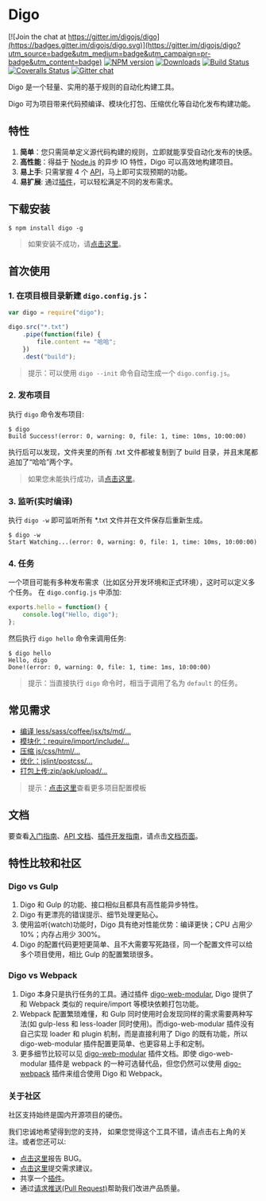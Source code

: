Digo
==============================

[![Join the chat at https://gitter.im/digojs/digo](https://badges.gitter.im/digojs/digo.svg)](https://gitter.im/digojs/digo?utm_source=badge&utm_medium=badge&utm_campaign=pr-badge&utm_content=badge)
[![NPM version][npm-image]][npm-url] [![Downloads][downloads-image]][npm-url] [![Build Status][travis-image]][travis-url] [![Coveralls Status][coveralls-image]][coveralls-url] [![Gitter chat][gitter-image]][gitter-url]

Digo 是一个轻量、实用的基于规则的自动化构建工具。

Digo 可为项目带来代码预编译、模块化打包、压缩优化等自动化发布构建功能。

特性
-------------------------------
1. **简单**：您只需简单定义源代码构建的规则，立即就能享受自动化发布的快感。
2. **高性能**：得益于 [Node.js](https://nodejs.org/) 的异步 IO 特性，Digo 可以高效地构建项目。
3. **易上手**: 只需掌握 4 个 [API](https://github.com/digojs/digo/wiki/API)，马上即可实现预期的功能。
4. **易扩展**: 通过[插件](https://github.com/digojs/digo/wiki/插件)，可以轻松满足不同的发布需求。

下载安装
-------------------------------
```
$ npm install digo -g
```
> 如果安装不成功，请[点击这里](https://github.com/digojs/digo/wiki/常见问题#安装失败)。

首次使用
-------------------------------
### 1. 在项目根目录新建 `digo.config.js`：
```js
var digo = require("digo");

digo.src("*.txt")
    .pipe(function(file) {  
        file.content += "哈哈";
    })
    .dest("build");
```
> 提示：可以使用 `digo --init` 命令自动生成一个 `digo.config.js`。

### 2. 发布项目
执行 `digo` 命令发布项目:
```
$ digo
Build Success!(error: 0, warning: 0, file: 1, time: 10ms, 10:00:00)
```
执行后可以发现，文件夹里的所有 .txt 文件都被复制到了 build 目录，并且末尾都追加了“哈哈”两个字。
> 如果您未能执行成功，请[点击这里](https://github.com/digojs/digo/wiki/常见问题#执行失败)。

### 3. 监听(实时编译)
执行 `digo -w` 即可监听所有 *.txt 文件并在文件保存后重新生成。
```
$ digo -w
Start Watching...(error: 0, warning: 0, file: 1, time: 10ms, 10:00:00)
```

### 4. 任务
一个项目可能有多种发布需求（比如区分开发环境和正式环境），这时可以定义多个任务。
在 `digo.config.js` 中添加:
```js
exports.hello = function() {
    console.log("Hello, digo");
};
```
然后执行 `digo hello` 命令来调用任务:
```
$ digo hello
Hello, digo
Done!(error: 0, warning: 0, file: 1, time: 1ms, 10:00:00)
```
> 提示：当直接执行 `digo` 命令时，相当于调用了名为 `default` 的任务。

常见需求
-------------------------------
- [编译 less/sass/coffee/jsx/ts/md/...](https://github.com/digojs/digo/wiki/编译)
- [模块化：require/import/include/...](https://github.com/digojs/digo/wiki/模块化)
- [压缩 js/css/html/...](https://github.com/digojs/digo/wiki/压缩)
- [优化：jslint/postcss/...](https://github.com/digojs/digo/wiki/优化)
- [打包上传:zip/apk/upload/...](https://github.com/digojs/digo/wiki/打包上传)

> 提示：[点击这里](https://github.com/digojs/digo/wiki/配置模板)查看更多项目配置模板

文档
-------------------------------
要查看[入门指南](https://github.com/digojs/digo/wiki/入门指南)、[API 文档](https://github.com/digojs/digo/wiki/API)、[插件开发指南](https://github.com/digojs/digo/wiki/编写插件)，请点击[文档页面](https://github.com/digojs/digo/wiki/)。

特性比较和社区
-------------------------------
### Digo vs Gulp
1. Digo 和 Gulp 的功能、接口相似且都具有高性能异步特性。
2. Digo 有更漂亮的错误提示、细节处理更贴心。
3. 使用监听(watch)功能时，Digo 具有绝对性能优势：编译更快；CPU 占用少 10%；内存占用少 300%。
4. Digo 的配置代码更短更简单、且不大需要写死路径，同一个配置文件可以给多个项目使用，相比 Gulp 的配置繁琐很多。

### Digo vs Webpack
1. Digo 本身只是执行任务的工具。通过插件 [digo-web-modular](https://github.com/digojs/digo-web-modular), Digo 提供了和 Webpack 类似的 require/import 等模块依赖打包功能。
2. Webpack 配置繁琐难懂，和 Gulp 同时使用时会发现同样的需求需要两种写法(如 gulp-less 和 less-loader 同时使用)。而digo-web-modular 插件没有自己实现 loader 和 plugin 机制，而是直接利用了 Digo 的既有功能，所以 digo-web-modular 插件配置更简单、也更容易上手和定制。
3. 更多细节比较可以见 [digo-web-modular](https://github.com/digojs/digo-web-modular) 插件文档。即使 digo-web-modular 插件是 webpack 的一种可选替代品，但您仍然可以使用 [digo-webpack](https://github.com/digojs/digo-webpack) 插件来组合使用 Digo 和 Webpack。

### 关于社区
社区支持始终是国内开源项目的硬伤。

我们忠诚地希望得到您的支持，
如果您觉得这个工具不错，请点击右上角的关注。或者您还可以:
- [点击这里](https://github.com/Digo/Digo/issues/new)报告 BUG。
- [点击这里](https://github.com/Digo/Digo/issues/new)提交需求建议。
- 共享一个[插件](https://github.com/digojs/digo/wiki/编写插件)。
- 通过[请求推送(Pull Request)](https://help.github.com/articles/using-pull-requests)帮助我们改进产品质量。


[travis-url]: https://travis-ci.org/digojs/digo
[travis-image]: https://img.shields.io/travis/digojs/digo.svg
[appveyor-url]: https://ci.appveyor.com/project/sokra/digo/branch/master
[appveyor-image]: https://ci.appveyor.com/api/projects/status/github/digojs/digo?svg=true
[coveralls-url]: https://coveralls.io/github/digojs/digo
[coveralls-image]: https://coveralls.io/repos/github/digojs/digo/badge.svg
[npm-url]: https://www.npmjs.com/package/digo
[npm-image]: https://img.shields.io/npm/v/digo.svg
[downloads-image]: https://img.shields.io/npm/dm/digo.svg
[downloads-url]: http://badge.fury.io/js/digo
[david-url]: https://david-dm.org/digojs/digo
[david-image]: https://img.shields.io/david/digojs/digo.svg
[david-dev-url]: https://david-dm.org/digojs/digo#info=devDependencies
[david-dev-image]: https://david-dm.org/digojs/digo/dev-status.svg
[david-peer-url]: https://david-dm.org/digojs/digo#info=peerDependencies
[david-peer-image]: https://david-dm.org/digojs/digo/peer-status.svg
[nodei-image]: https://nodei.co/npm/digo.png?downloads=true&downloadRank=true&stars=true
[nodei-url]: https://www.npmjs.com/package/digo
[donate-url]: http://sokra.github.io/
[donate-image]: https://img.shields.io/badge/donate-sokra-brightgreen.svg
[gratipay-url]: https://gratipay.com/digo/
[gratipay-image]: https://img.shields.io/gratipay/digo.svg
[gitter-url]: https://gitter.im/digojs
[gitter-image]: https://img.shields.io/badge/gitter-digo%2Fdigo-brightgreen.svg
[badginator-image]: https://badginator.herokuapp.com/digojs/digo.svg
[badginator-url]: https://github.com/defunctzombie/badginator
